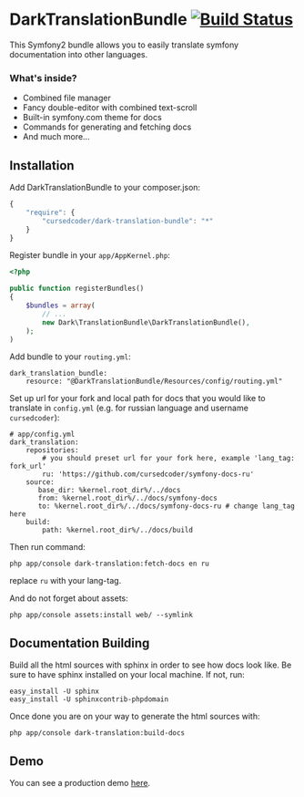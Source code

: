# DarkTranslationBundle [![Build Status](https://secure.travis-ci.org/cursedcoder/DarkTranslationBundle.png?branch=master)](http://travis-ci.org/cursedcoder/DarkTranslationBundle)

This Symfony2 bundle allows you to easily translate symfony documentation into other languages.

### What's inside?

* Combined file manager
* Fancy double-editor with combined text-scroll
* Built-in symfony.com theme for docs
* Commands for generating and fetching docs
* And much more…

## Installation

Add DarkTranslationBundle to your composer.json:

```js
{
    "require": {
        "cursedcoder/dark-translation-bundle": "*"
    }
}
```

Register bundle in your `app/AppKernel.php`:

```php
<?php

public function registerBundles()
{
    $bundles = array(
        // ...
        new Dark\TranslationBundle\DarkTranslationBundle(),
    );
)
```

Add bundle to your ``routing.yml``:

```jinja
dark_translation_bundle:
    resource: "@DarkTranslationBundle/Resources/config/routing.yml"
```

Set up url for your fork and local path for docs that you would like to translate in
``config.yml`` (e.g. for russian language and username `cursedcoder`):

```jinja
# app/config.yml
dark_translation:
    repositories:
        # you should preset url for your fork here, example 'lang_tag: fork_url'
        ru: 'https://github.com/cursedcoder/symfony-docs-ru'
    source:
       base_dir: %kernel.root_dir%/../docs
       from: %kernel.root_dir%/../docs/symfony-docs
       to: %kernel.root_dir%/../docs/symfony-docs-ru # change lang_tag here
    build:
        path: %kernel.root_dir%/../docs/build
```

Then run command:

    php app/console dark-translation:fetch-docs en ru

replace ``ru`` with your lang-tag.

And do not forget about assets:

    php app/console assets:install web/ --symlink

## Documentation Building
Build all the html sources with sphinx in order to see how docs look like.
Be sure to have sphinx installed on your local machine. If not, run:

    easy_install -U sphinx
    easy_install -U sphinxcontrib-phpdomain

Once done you are on your way to generate the html sources with:

    php app/console dark-translation:build-docs

## Demo

You can see a production demo [here](http://docs.mitris.net/).